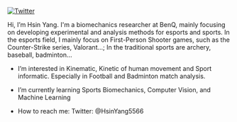 [![Twitter](https://img.shields.io/badge/Twitter-1DA1F2?logo=twitter&logoColor=white)](https://x.com/HsinYang5566)

Hi, I’m Hsin Yang. I'm a biomechanics researcher at BenQ, mainly focusing on developing experimental and analysis methods for esports and sports. In the esports field, I mainly focus on First-Person Shooter games, such as the Counter-Strike series, Valorant...; In the traditional sports are archery, baseball, badminton...


- I’m interested in Kinematic, Kinetic of human movement and Sport informatic. Especially in Football and Badminton match analysis.
- I’m currently learning Sports Biomechanics, Computer Vision, and Machine Learning 

- How to reach me: Twitter: @HsinYang5566

<!---
ziy900409/ziy900409 is a ✨ special ✨ repository because its `README.md` (this file) appears on your GitHub profile.
You can click the Preview link to take a look at your changes.
--->
